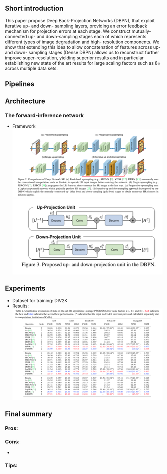 ## Short introduction
This paper propose Deep Back-Projection Networks (DBPN), that exploit iterative up- and down- sampling layers, providing an error feedback mechanism for projection errors at each stage. We construct mutually- connected up- and down-sampling stages each of which represents different types of image degradation and high- resolution components. We show that extending this idea to allow concatenation of features across up- and down- sampling stages (Dense DBPN) allows us to reconstruct further improve super-resolution, yielding superior results and in particular establishing new state of the art results for large scaling factors such as 8× across multiple data sets.

## Pipelines

## Architecture
### The forward-inference network
- Framework
![alt text](arch1.png)
![alt text](arch2.png)


## Experiments
- Dataset for training: DIV2K
- Results:
![alt text](res1.png)

## Final summary
### Pros:

### Cons:
- 
### Tips:


